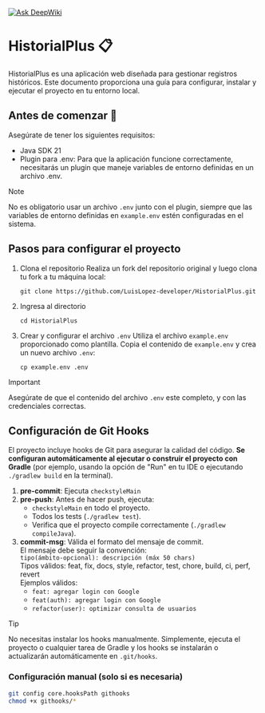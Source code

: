 [![Ask DeepWiki](https://deepwiki.com/badge.svg)](https://deepwiki.com/luislh-dev/HistorialPlus)

# HistorialPlus  📋

HistorialPlus es una aplicación web diseñada para gestionar registros históricos. Este documento proporciona una guía
para configurar, instalar y ejecutar el proyecto en tu entorno local.

## Antes de comenzar 🚀
Asegúrate de tener los siguientes requisitos:
- Java SDK 21
- Plugin para .env: Para que la aplicación funcione correctamente, necesitarás un plugin que maneje variables de entorno definidas en un archivo .env.

> [!NOTE]
> No es obligatorio usar un archivo `.env` junto con el plugin, siempre que las variables de entorno definidas en `example.env` estén configuradas en el sistema.

## Pasos para configurar el proyecto
1. Clona el repositorio
   Realiza un fork del repositorio original y luego clona tu fork a tu máquina local:
   
   ```
   git clone https://github.com/LuisLopez-developer/HistorialPlus.git
   ```
2. Ingresa al directorio

    ```
    cd HistorialPlus
   ```
3. Crear y configurar el archivo `.env`
   Utiliza el archivo `example.env` proporcionado como plantilla. Copia el contenido de `example.env` y crea un nuevo archivo `.env`:

   ```
   cp example.env .env
   ```
   
  > [!IMPORTANT]  
  > Asegúrate de que el contenido del archivo `.env` este completo, y con las credenciales correctas.

## Configuración de Git Hooks

El proyecto incluye hooks de Git para asegurar la calidad del código. **Se configuran automáticamente al ejecutar o construir el proyecto con Gradle** (por ejemplo, usando la opción de "Run" en tu IDE o ejecutando `./gradlew build` en la terminal).

1. **pre-commit**: Ejecuta `checkstyleMain`
2. **pre-push**: Antes de hacer push, ejecuta:
   - `checkstyleMain` en todo el proyecto.
   - Todos los tests (`./gradlew test`).
   - Verifica que el proyecto compile correctamente (`./gradlew compileJava`).
3. **commit-msg**: Válida el formato del mensaje de commit.  
   El mensaje debe seguir la convención:  
   `tipo(ámbito-opcional): descripción (máx 50 chars)`  
   Tipos válidos: feat, fix, docs, style, refactor, test, chore, build, ci, perf, revert  
   Ejemplos válidos:
   - `feat: agregar login con Google`
   - `feat(auth): agregar login con Google`
   - `refactor(user): optimizar consulta de usuarios`

> [!TIP]
> No necesitas instalar los hooks manualmente. Simplemente, ejecuta el proyecto o cualquier tarea de Gradle y los hooks se instalarán o actualizarán automáticamente en `.git/hooks`.

### Configuración manual (solo si es necesaria)

```bash
git config core.hooksPath githooks
chmod +x githooks/*
```